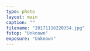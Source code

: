 ```yaml
---
type: photo
layout: main
caption: ""
filename: "20171116220354.jpg"
fstop: "Unknown"
exposure: "Unknown"
---
```

